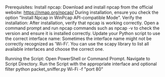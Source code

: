 Prerequisites:
Install npcap:
Download and install npcap from the official website: https://nmap.org/npcap/
During installation, ensure you check the option "Install Npcap in WinPcap API-compatible Mode".
Verify the installation:
After installation, verify that npcap is working correctly. Open a command prompt and run npcap commands such as npcap -v to check the version and ensure it is installed correctly.
Update your Python script to use the correct interface name:
Sometimes the interface name might not be correctly recognized as 'Wi-Fi'. You can use the scapy library to list all available interfaces and choose the correct one.

Running the Script:
Open PowerShell or Command Prompt.
Navigate to Script Directory.
Run the Script with the appropriate interface and optional filter
python packet_sniffer.py Wi-Fi -f "port 80"
